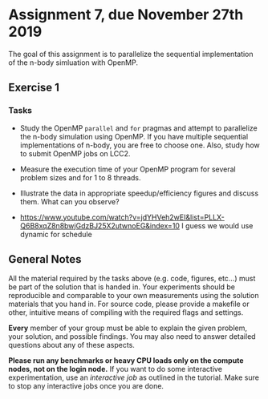 # Assignment 7, due November 27th 2019

The goal of this assignment is to parallelize the sequential implementation of the n-body simluation with OpenMP.

## Exercise 1

### Tasks

- Study the OpenMP `parallel` and `for` pragmas and attempt to parallelize the n-body simulation using OpenMP. If you have multiple sequential implementations of n-body, you are free to choose one. Also, study how to submit OpenMP jobs on LCC2.
- Measure the execution time of your OpenMP program for several problem sizes and for 1 to 8 threads.
- Illustrate the data in appropriate speedup/efficiency figures and discuss them. What can you observe?

- https://www.youtube.com/watch?v=jdYHVeh2wEI&list=PLLX-Q6B8xqZ8n8bwjGdzBJ25X2utwnoEG&index=10 I guess we would use dynamic for schedule

## General Notes

All the material required by the tasks above (e.g. code, figures, etc...) must be part of the solution that is handed in. Your experiments should be reproducible and comparable to your own measurements using the solution materials that you hand in. For source code, please provide a makefile or other, intuitive means of compiling with the required flags and settings.

**Every** member of your group must be able to explain the given problem, your solution, and possible findings. You may also need to answer detailed questions about any of these aspects.

**Please run any benchmarks or heavy CPU loads only on the compute nodes, not on the login node.**
If you want to do some interactive experimentation, use an *interactive job* as outlined in the tutorial. Make sure to stop any interactive jobs once you are done.

